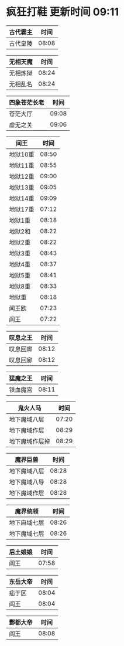 # 疯狂打鞋 更新时间 09:11

| 古代霸主   | 时间    |
|--------|-------|
| 古代皇陵 | 08:08 |

| 无相天魔   | 时间    |
|--------|-------|
| 无相炼狱 | 08:24 |
| 无相乱名 | 08:24 |

| 四象苍茫长老   | 时间    |
|--------|-------|
| 苍茫大厅 | 09:08 |
| 虚无之关 | 09:06 |

| 间王   | 时间    |
|--------|-------|
| 地狱10重 | 08:50 |
| 地狱11重 | 08:55 |
| 地狱12重 | 09:00 |
| 地狱13重 | 09:05 |
| 地狱14重 | 09:09 |
| 地狱17重 | 07:12 |
| 地狱1重 | 08:18 |
| 地狱2和 | 08:22 |
| 地狱2重 | 08:22 |
| 地狱3重 | 08:43 |
| 地狱4重 | 08:37 |
| 地狱5重 | 08:41 |
| 地狱8重 | 08:33 |
| 地狱重 | 08:18 |
| 闻王欧 | 07:23 |
| 阎王 | 07:22 |

| 叹息之王   | 时间    |
|--------|-------|
| 叹息回廓 | 08:12 |
| 叹息回廊 | 08:12 |

| 猛魔之王   | 时间    |
|--------|-------|
| 铁血魔宫 | 08:11 |

| 鬼火人马   | 时间    |
|--------|-------|
| 地下魔域八层 | 07:20 |
| 地下魔域作层 | 08:29 |
| 地下魔域作层掉 | 08:29 |

| 魔界巨兽   | 时间    |
|--------|-------|
| 地下魔域八层 | 08:28 |
| 地下魔域八导 | 08:28 |
| 地下魔域作层 | 08:28 |

| 魔界统领   | 时间    |
|--------|-------|
| 地下麻域七层 | 08:26 |
| 地下魔域七层 | 08:26 |

| 后土娘娘   | 时间    |
|--------|-------|
| 阎王 | 07:58 |

| 东岳大帝   | 时间    |
|--------|-------|
| 疝于区 | 08:04 |
| 阎王 | 08:04 |

| 酆都大帝   | 时间    |
|--------|-------|
| 阎王 | 08:08 |